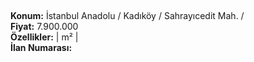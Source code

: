 ## 

**Konum:** İstanbul Anadolu / Kadıköy / Sahrayıcedit Mah. /  
**Fiyat:** 7.900.000  
**Özellikler:**  |  m² |   
**İlan Numarası:** 
